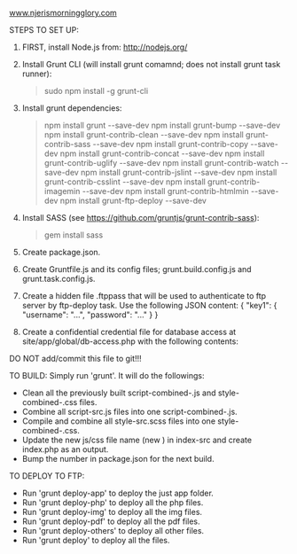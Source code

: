 www.njerismorningglory.com


STEPS TO SET UP:

1. FIRST, install Node.js from: http://nodejs.org/
2. Install Grunt CLI (will install grunt comamnd; does not install grunt task runner):
	>sudo npm install -g grunt-cli
3. Install grunt dependencies:
	>npm install grunt --save-dev
	>npm install grunt-bump --save-dev
	>npm install grunt-contrib-clean --save-dev
	>npm install grunt-contrib-sass --save-dev
	>npm install grunt-contrib-copy --save-dev
	>npm install grunt-contrib-concat --save-dev
	>npm install grunt-contrib-uglify --save-dev
	>npm install grunt-contrib-watch --save-dev
	>npm install grunt-contrib-jslint --save-dev
	>npm install grunt-contrib-csslint --save-dev
	>npm install grunt-contrib-imagemin --save-dev
	>npm install grunt-contrib-htmlmin --save-dev
	>npm install grunt-ftp-deploy --save-dev

4. Install SASS (see https://github.com/gruntjs/grunt-contrib-sass):
	>gem install sass
4. Create package.json.
5. Create Gruntfile.js and its config files; grunt.build.config.js and grunt.task.config.js.
6. Create a hidden file .ftppass that will be used to authenticate to ftp server by ftp-deploy task. Use the following JSON content:
	{
	  "key1": {
	    "username": "...",
	    "password": "..."
	  }
	}
7. Create a confidential credential file for database access at site/app/global/db-access.php with the following contents:
<?php
	$dbHost = "mysql.njerismorningglory.com"; 
	$dbUser = "";            //Database User Name
	$dbPass = "";            //Database Password
	$dbDatabase = "";    //Database Name
?>
DO NOT add/commit this file to git!!!


TO BUILD: Simply run 'grunt'. It will do the followings:
- Clean all the previously built script-combined-<version>.js and style-combined-<version>.css files.
- Combine all script-src.js files into one script-combined-<version>.js.
- Compile and combine all style-src.scss files into one style-combined-<version>.css.
- Update the new js/css file name (new <version>) in index-src and create index.php as an output.
- Bump the <version> number in package.json for the next build.

TO DEPLOY TO FTP:
- Run 'grunt deploy-app' to deploy the just app folder.
- Run 'grunt deploy-php' to deploy all the php files.
- Run 'grunt deploy-img' to deploy all the img files.
- Run 'grunt deploy-pdf' to deploy all the pdf files.
- Run 'grunt deploy-others' to deploy all other files.
- Run 'grunt deploy' to deploy all the files.

